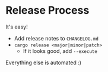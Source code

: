 # Release Process

It's easy!

- Add release notes to `CHANGELOG.md`
- `cargo release <major|minor|patch>`
  - If it looks good, add `--execute`

Everything else is automated :)
